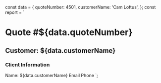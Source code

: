 const data = {
  quoteNumber: 4501,
  customerName: 'Cam Loftus',
};
const report = `
  <h1>Quote #${data.quoteNumber}</h1>
  <h2>Customer: ${data.customerName}</h2>
  <h3>Client Information</h3>
  Name: ${data.customerName}
  Email
  Phone
`;